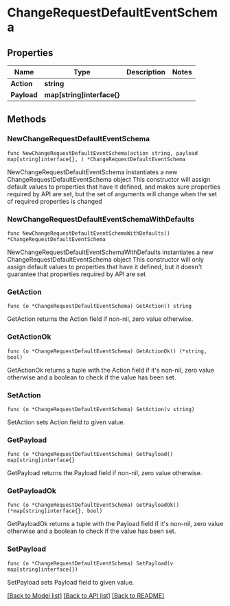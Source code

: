 # ChangeRequestDefaultEventSchema

## Properties

Name | Type | Description | Notes
------------ | ------------- | ------------- | -------------
**Action** | **string** |  | 
**Payload** | **map[string]interface{}** |  | 

## Methods

### NewChangeRequestDefaultEventSchema

`func NewChangeRequestDefaultEventSchema(action string, payload map[string]interface{}, ) *ChangeRequestDefaultEventSchema`

NewChangeRequestDefaultEventSchema instantiates a new ChangeRequestDefaultEventSchema object
This constructor will assign default values to properties that have it defined,
and makes sure properties required by API are set, but the set of arguments
will change when the set of required properties is changed

### NewChangeRequestDefaultEventSchemaWithDefaults

`func NewChangeRequestDefaultEventSchemaWithDefaults() *ChangeRequestDefaultEventSchema`

NewChangeRequestDefaultEventSchemaWithDefaults instantiates a new ChangeRequestDefaultEventSchema object
This constructor will only assign default values to properties that have it defined,
but it doesn't guarantee that properties required by API are set

### GetAction

`func (o *ChangeRequestDefaultEventSchema) GetAction() string`

GetAction returns the Action field if non-nil, zero value otherwise.

### GetActionOk

`func (o *ChangeRequestDefaultEventSchema) GetActionOk() (*string, bool)`

GetActionOk returns a tuple with the Action field if it's non-nil, zero value otherwise
and a boolean to check if the value has been set.

### SetAction

`func (o *ChangeRequestDefaultEventSchema) SetAction(v string)`

SetAction sets Action field to given value.


### GetPayload

`func (o *ChangeRequestDefaultEventSchema) GetPayload() map[string]interface{}`

GetPayload returns the Payload field if non-nil, zero value otherwise.

### GetPayloadOk

`func (o *ChangeRequestDefaultEventSchema) GetPayloadOk() (*map[string]interface{}, bool)`

GetPayloadOk returns a tuple with the Payload field if it's non-nil, zero value otherwise
and a boolean to check if the value has been set.

### SetPayload

`func (o *ChangeRequestDefaultEventSchema) SetPayload(v map[string]interface{})`

SetPayload sets Payload field to given value.



[[Back to Model list]](../README.md#documentation-for-models) [[Back to API list]](../README.md#documentation-for-api-endpoints) [[Back to README]](../README.md)



